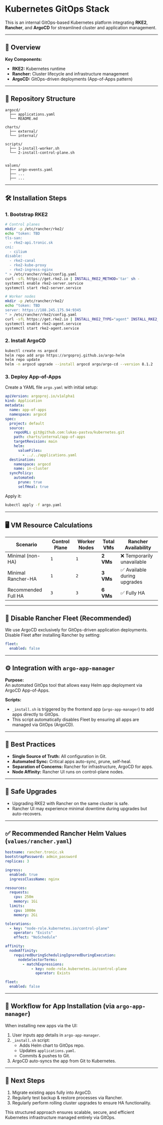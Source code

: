 # Kubernetes GitOps Stack

This is an internal GitOps-based Kubernetes platform integrating **RKE2**, **Rancher**, and **ArgoCD** for streamlined cluster and application management.

---

## 🚀 Overview

**Key Components:**

- **RKE2:** Kubernetes runtime
- **Rancher:** Cluster lifecycle and infrastructure management
- **ArgoCD:** GitOps-driven deployments (App-of-Apps pattern)

---

## 📁 Repository Structure

```
argocd/
  ├── applications.yaml
  └── README.md

charts/
  ├── external/
  └── internal/

scripts/
  ├── 1-install-worker.sh
  └── 2-install-control-plane.sh


values/
  ├── argo-events.yaml
  ├── ...
  ├── ...
```

---

## 🛠️ Installation Steps

### 1. Bootstrap RKE2

```bash
# Control planes
mkdir -p /etc/rancher/rke2/
echo "token: TBD
tls-san:
  - rke2-api.tronic.sk
cni:
  - cilium
disable:
  - rke2-canal
  - rke2-kube-proxy
  - rke2-ingress-nginx
" > /etc/rancher/rke2/config.yaml
curl -sfL https://get.rke2.io | INSTALL_RKE2_METHOD='tar' sh -
systemctl enable rke2-server.service
systemctl start rke2-server.service

# Worker nodes
mkdir -p /etc/rancher/rke2/
echo "token: TBD
server: https://188.245.175.94:9345
" > /etc/rancher/rke2/config.yaml
curl -sfL https://get.rke2.io | INSTALL_RKE2_TYPE="agent" INSTALL_RKE2_METHOD='tar' sh -
systemctl enable rke2-agent.service
systemctl start rke2-agent.service
```

### 2. Install ArgoCD

```bash
kubectl create ns argocd
helm repo add argo https://argoproj.github.io/argo-helm
helm repo update
helm -n argocd upgrade --install argocd argo/argo-cd --version 8.1.2
```

### 3. Deploy App-of-Apps

Create a YAML file `argo.yaml` with initial setup:

```yaml
apiVersion: argoproj.io/v1alpha1
kind: Application
metadata:
  name: app-of-apps
  namespace: argocd
spec:
  project: default
  source:
    repoURL: git@github.com:lukas-pastva/kubernetes.git
    path: charts/internal/app-of-apps
    targetRevision: main
    helm:
      valueFiles:
        - ../../applications.yaml
  destination:
    namespace: argocd
    name: in-cluster
  syncPolicy:
    automated:
      prune: true
      selfHeal: true
```

Apply it:

```bash
kubectl apply -f argo.yaml
```

---

## 🖥️ VM Resource Calculations

| Scenario                | Control Plane | Worker Nodes | Total VMs | Rancher Availability          |
|-------------------------|---------------|--------------|-----------|-------------------------------|
| Minimal (non-HA)        | `1`           | `1`          | **2 VMs** | ❌ Temporarily unavailable    |
| Minimal Rancher-HA      | `1`           | `2`          | **3 VMs** | ✅ Available during upgrades  |
| Recommended Full HA     | `3`           | `3`          | **6 VMs** | ✅ Fully HA                   |

---

## 🚨 Disable Rancher Fleet (Recommended)

We use ArgoCD exclusively for GitOps-driven application deployments.  
Disable Fleet after installing Rancher by setting:

```yaml
fleet:
  enabled: false
```

---

## ⚙️ Integration with `argo-app-manager`

**Purpose:**  
An automated GitOps tool that allows easy Helm app deployment via ArgoCD App-of-Apps.

**Scripts:**  
- `_install.sh` is triggered by the frontend app (`argo-app-manager`) to add apps directly to GitOps.
- This script automatically disables Fleet by ensuring all apps are managed via GitOps (ArgoCD).

---

## 📌 Best Practices

- **Single Source of Truth:** All configuration in Git.
- **Automated Sync:** Critical apps auto-sync, prune, self-heal.
- **Separation of Concerns:** Rancher for infrastructure, ArgoCD for apps.
- **Node Affinity:** Rancher UI runs on control-plane nodes.

---

## 🔄 Safe Upgrades

- Upgrading RKE2 with Rancher on the same cluster is safe.
- Rancher UI may experience minimal downtime during upgrades but auto-recovers.

---

## ✅ Recommended Rancher Helm Values (`values/rancher.yaml`)

```yaml
hostname: rancher.tronic.sk
bootstrapPassword: admin_password
replicas: 3

ingress:
  enabled: true
  ingressClassName: nginx

resources:
  requests:
    cpu: 250m
    memory: 1Gi
  limits:
    cpu: 1000m
    memory: 2Gi

tolerations:
  - key: "node-role.kubernetes.io/control-plane"
    operator: "Exists"
    effect: "NoSchedule"

affinity:
  nodeAffinity:
    requiredDuringSchedulingIgnoredDuringExecution:
      nodeSelectorTerms:
        - matchExpressions:
            - key: node-role.kubernetes.io/control-plane
              operator: Exists

fleet:
  enabled: false
```

---

## 🚀 Workflow for App Installation (via `argo-app-manager`)

When installing new apps via the UI:

1. User inputs app details in `argo-app-manager`.
2. `_install.sh` script:
   - Adds Helm chart to GitOps repo.
   - Updates `applications.yaml`.
   - Commits & pushes to Git.
3. ArgoCD auto-syncs the app from Git to Kubernetes.

---

## 📖 Next Steps

1. Migrate existing apps fully into ArgoCD.
2. Regularly test backup & restore processes via Rancher.
3. Regularly perform rolling cluster upgrades to ensure HA functionality.

This structured approach ensures scalable, secure, and efficient Kubernetes infrastructure managed entirely via GitOps.
